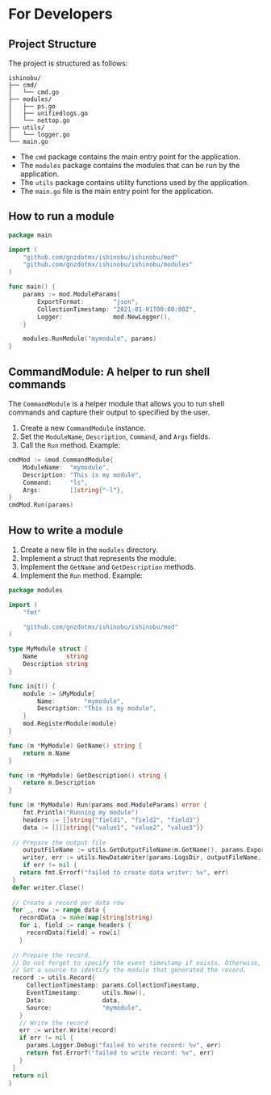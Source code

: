 # For Developers

## Project Structure

The project is structured as follows:

```
ishinobu/
├── cmd/
│   └── cmd.go
├── modules/
│   ├── ps.go
│   ├── unifiedlogs.go
│   └── nettop.go
├── utils/
│   └── logger.go
└── main.go
```

- The `cmd` package contains the main entry point for the application. 
- The `modules` package contains the modules that can be run by the application. 
- The `utils` package contains utility functions used by the application. 
- The `main.go` file is the main entry point for the application.






## How to run a module
```go
package main

import (
	"github.com/gnzdotmx/ishinobu/ishinobu/mod"
	"github.com/gnzdotmx/ishinobu/ishinobu/modules"
)

func main() {
	params := mod.ModuleParams{
		ExportFormat:        "json",
		CollectionTimestamp: "2021-01-01T00:00:00Z",
		Logger:              mod.NewLogger(),
	}

	modules.RunModule("mymodule", params)
}
```
## CommandModule: A helper to run shell commands
The `CommandModule` is a helper module that allows you to run shell commands and capture their output to specified by the user.
1. Create a new `CommandModule` instance.
2. Set the `ModuleName`, `Description`, `Command`, and `Args` fields.
3. Call the `Run` method.
Example:
```go
cmdMod := &mod.CommandModule{
	ModuleName:  "mymodule",
	Description: "This is my module",
	Command:     "ls",
	Args:        []string{"-l"},
}
cmdMod.Run(params)
```

## How to write a module
1. Create a new file in the `modules` directory.
2. Implement a struct that represents the module.
3. Implement the `GetName` and `GetDescription` methods.
4. Implement the `Run` method.
Example:
```go
package modules

import (
	"fmt"

	"github.com/gnzdotmx/ishinobu/ishinobu/mod"
)

type MyModule struct {
	Name        string
	Description string
}

func init() {
	module := &MyModule{
		Name:        "mymodule",
		Description: "This is my module",
	}
	mod.RegisterModule(module)
}

func (m *MyModule) GetName() string {
	return m.Name
}

func (m *MyModule) GetDescription() string {
	return m.Description
}

func (m *MyModule) Run(params mod.ModuleParams) error {
	fmt.Println("Running my module")
	headers := []string{"field1", "field2", "field3"}
	data := [][]string{{"value1", "value2", "value3"}}
 
 // Prepare the output file
	outputFileName := utils.GetOutputFileName(m.GetName(), params.ExportFormat, params.OutputDir)
	writer, err := utils.NewDataWriter(params.LogsDir, outputFileName, params.ExportFormat)
	if err != nil {
   return fmt.Errorf("failed to create data writer: %v", err)
 }
 defer writer.Close()
 
 // Create a record per data row
 for _, row := range data {
   recordData := make(map[string]string)
   for i, field := range headers {
     recordData[field] = row[i]
   }
   
 // Prepare the record. 
 // Do not forget to specify the event timestamp if exists. Otherwise, set to the current time.
 // Set a source to identify the module that generated the record.
 record := utils.Record{
     CollectionTimestamp: params.CollectionTimestamp,
     EventTimestamp:      utils.Now(),
     Data:                data,
     Source:              "mymodule",
   }
   // Write the record
   err := writer.Write(record)
   if err != nil {
     params.Logger.Debug("failed to write record: %v", err)
     return fmt.Errorf("failed to write record: %v", err)
   }
 }
 return nil
}
```